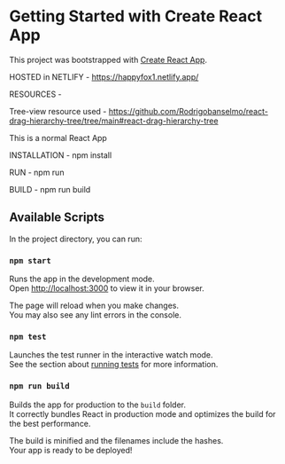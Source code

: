 # Getting Started with Create React App

This project was bootstrapped with [Create React App](https://github.com/facebook/create-react-app).

HOSTED in NETLIFY - https://happyfox1.netlify.app/

RESOURCES -

Tree-view resource used - https://github.com/Rodrigobanselmo/react-drag-hierarchy-tree/tree/main#react-drag-hierarchy-tree

This is a normal React App

INSTALLATION - npm install


RUN - npm run


BUILD - npm run build

## Available Scripts

In the project directory, you can run:

### `npm start`

Runs the app in the development mode.\
Open [http://localhost:3000](http://localhost:3000) to view it in your browser.

The page will reload when you make changes.\
You may also see any lint errors in the console.

### `npm test`

Launches the test runner in the interactive watch mode.\
See the section about [running tests](https://facebook.github.io/create-react-app/docs/running-tests) for more information.

### `npm run build`

Builds the app for production to the `build` folder.\
It correctly bundles React in production mode and optimizes the build for the best performance.

The build is minified and the filenames include the hashes.\
Your app is ready to be deployed!
